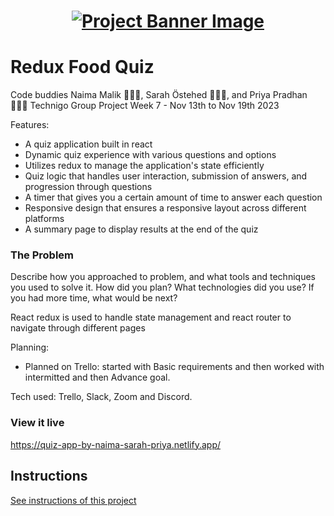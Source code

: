 <h1 align="center">
  <a href="">
    <img src="/src/assets/redux-quiz.svg" alt="Project Banner Image">
  </a>
</h1>

# Redux Food Quiz

Code buddies Naima Malik 👩🏻‍💻, Sarah Östehed 👩🏻‍💻, and Priya Pradhan 👩🏻‍💻 Technigo Group Project Week 7 - Nov 13th to Nov 19th 2023

Features:
- A quiz application built in react
- Dynamic quiz experience with various questions and options
- Utilizes redux to manage the application's state efficiently
- Quiz logic that handles user interaction, submission of answers, and progression through questions
- A timer that gives you a certain amount of time to answer each question
- Responsive design that ensures a responsive layout across different platforms
- A summary page to display results at the end of the quiz

### The Problem

Describe how you approached to problem, and what tools and techniques you used to solve it. How did you plan? What technologies did you use? If you had more time, what would be next?

React redux is used to handle state management and react router to navigate through different pages

Planning:
- Planned on Trello: started with Basic requirements and then worked with intermitted and then Advance goal.


Tech used: Trello, Slack, Zoom and Discord.

### View it live

https://quiz-app-by-naima-sarah-priya.netlify.app/

## Instructions

<a href="instructions.md">
   See instructions of this project
  </a>
